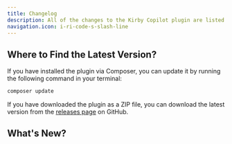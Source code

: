 ```yaml
---
title: Changelog
description: All of the changes to the Kirby Copilot plugin are listed here.
navigation.icon: i-ri-code-s-slash-line
---
```


## Where to Find the Latest Version?

If you have installed the plugin via Composer, you can update it by running the following command in your terminal:

```bash
composer update
```

If you have downloaded the plugin as a ZIP file, you can download the latest version from the [releases page](https://github.com/kirby-tools/kirby-content-translator/releases) on GitHub.

## What's New?
